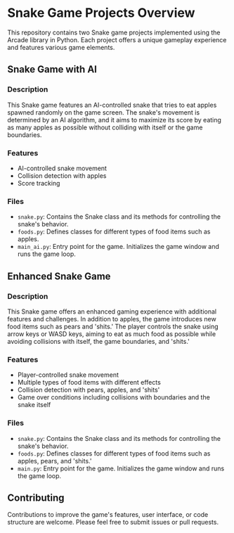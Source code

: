 # Snake Game Projects Overview

This repository contains two Snake game projects implemented using the Arcade library in Python. Each project offers a unique gameplay experience and features various game elements.

## Snake Game with AI

### Description
This Snake game features an AI-controlled snake that tries to eat apples spawned randomly on the game screen. The snake's movement is determined by an AI algorithm, and it aims to maximize its score by eating as many apples as possible without colliding with itself or the game boundaries.

### Features
- AI-controlled snake movement
- Collision detection with apples
- Score tracking

### Files
- `snake.py`: Contains the Snake class and its methods for controlling the snake's behavior.
- `foods.py`: Defines classes for different types of food items such as apples.
- `main_ai.py`: Entry point for the game. Initializes the game window and runs the game loop.

## Enhanced Snake Game

### Description
This Snake game offers an enhanced gaming experience with additional features and challenges. In addition to apples, the game introduces new food items such as pears and 'shits.' The player controls the snake using arrow keys or WASD keys, aiming to eat as much food as possible while avoiding collisions with itself, the game boundaries, and 'shits.'

### Features
- Player-controlled snake movement
- Multiple types of food items with different effects
- Collision detection with pears, apples, and 'shits'
- Game over conditions including collisions with boundaries and the snake itself

### Files
- `snake.py`: Contains the Snake class and its methods for controlling the snake's behavior.
- `foods.py`: Defines classes for different types of food items such as apples, pears, and 'shits.'
- `main.py`: Entry point for the game. Initializes the game window and runs the game loop.

## Contributing

Contributions to improve the game's features, user interface, or code structure are welcome. Please feel free to submit issues or pull requests.
